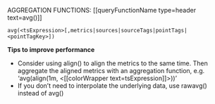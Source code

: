 AGGREGATION FUNCTIONS: [[queryFunctionName type=header text=avg()]]

`avg(<tsExpression>[,metrics|sources|sourceTags|pointTags|<pointTagKey>])`

**Tips to improve performance**
- Consider using align() to align the metrics to the same time. Then aggregate the aligned metrics with an aggregation function, e.g. ‘avg(align(1m, <[[colorWrapper text=tsExpression]]>))’
- If you don’t need to interpolate the underlying data, use rawavg() instead of avg()